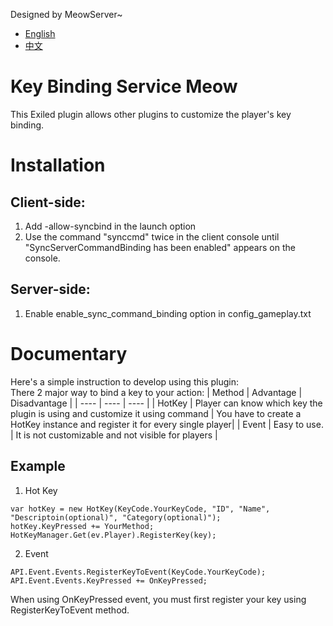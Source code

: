 Designed by MeowServer~
- [English](https://github.com/MeowServer/KeyBindingServiceMeow/blob/main/README.md)
- [中文](https://github.com/MeowServer/KeyBindingServiceMeow/blob/main/README_Zh.md)
# Key Binding Service Meow
This Exiled plugin allows other plugins to customize the player's key binding.
# Installation
## Client-side:
1. Add -allow-syncbind in the launch option
2. Use the command "synccmd" twice in the client console until "SyncServerCommandBinding has been enabled" appears on the console.
## Server-side:
1. Enable enable_sync_command_binding option in config_gameplay.txt

# Documentary
Here's a simple instruction to develop using this plugin:  
There 2 major way to bind a key to your action:
| Method | Advantage | Disadvantage |
| ---- | ---- | ---- |
| HotKey | Player can know which key the plugin is using and customize it using command | You have to create a HotKey instance and register it for every single player|
| Event | Easy to use.  | It is not customizable and not visible for players |
## Example
1. Hot Key
```CSharp
var hotKey = new HotKey(KeyCode.YourKeyCode, "ID", "Name", "Descriptoin(optional)", "Category(optional)");
hotKey.KeyPressed += YourMethod;
HotKeyManager.Get(ev.Player).RegisterKey(key);
```
2. Event
```CSharp
API.Event.Events.RegisterKeyToEvent(KeyCode.YourKeyCode);
API.Event.Events.KeyPressed += OnKeyPressed;
```
When using OnKeyPressed event, you must first register your key using RegisterKeyToEvent method.
